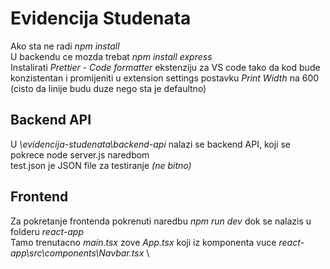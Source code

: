# Evidencija Studenata

Ako sta ne radi *npm install* \
U backendu ce mozda trebat *npm install express* \
Instalirati *Prettier - Code formatter* ekstenziju za VS code tako da kod bude konzistentan i promijeniti u extension settings postavku *Print Width* na 600 (cisto da linije budu duze nego sta je defaultno)

## Backend API

U _\evidencija-studenata\backend-api_ nalazi se backend API, koji se pokrece node server.js naredbom \
test.json je JSON file za testiranje _(ne bitno)_

## Frontend

Za pokretanje frontenda pokrenuti naredbu _npm run dev_ dok se nalazis u folderu _react-app_ \
Tamo trenutacno _main.tsx_ zove _App.tsx_ koji iz komponenta vuce _react-app\src\components\Navbar.tsx_ \
